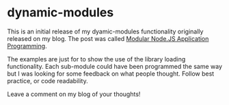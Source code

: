 # dynamic-modules
This is an initial release of my dyamic-modules functionality originally released on my blog. 
The post was called [Modular Node.JS Application Programming](https://kylehayhurst.com/modular-node-js-application-programming/).

The examples are just for to show the use of the library loading functionality. Each sub-module could have been programmed
the same way but I was looking for some feedback on what people thought. Follow best practice, or code readability. 

Leave a comment on my blog of your thoughts!
